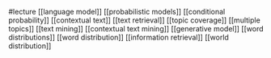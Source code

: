 #lecture
[[language model]]
[[probabilistic models]]
[[conditional probability]]
[[contextual text]]
[[text retrieval]]
[[topic coverage]]
[[multiple topics]]
[[text mining]]
[[contextual text mining]]
[[generative model]]
[[word distributions]]
[[word distribution]]
[[information retrieval]]
[[world distribution]]
